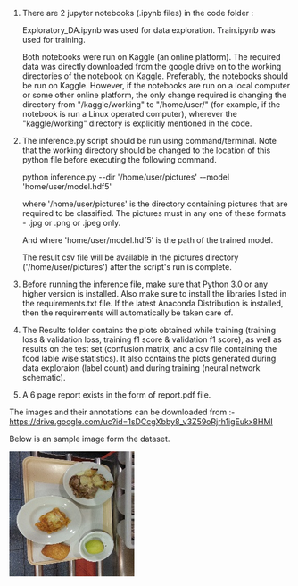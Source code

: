 1. There are 2 jupyter notebooks (.ipynb files) in the code folder :

	Exploratory_DA.ipynb was used for data exploration.
   	Train.ipynb was used for training.
   
   Both notebooks were run on Kaggle (an online platform). The required data was directly downloaded from the google drive on to the
   working directories of the notebook on Kaggle. Preferably, the notebooks should be run on Kaggle. However, if the notebooks are run
   on a local computer or some other online platform, the only change required is changing the directory from "/kaggle/working" to 
   "/home/user/" (for example, if the notebook is run a Linux operated computer), wherever the "kaggle/working" directory is explicitly 
   mentioned in the code.
   

2. The inference.py script should be run using command/terminal. Note that the working directory should be changed to the location of this
   python file before executing the following command.

	python inference.py --dir '/home/user/pictures' --model 'home/user/model.hdf5'

   where '/home/user/pictures' is the directory containing pictures that are required to be classified. The pictures must in any one of these
   formats - .jpg or .png or .jpeg only.
   
   And where 'home/user/model.hdf5' is the path of the trained model.

   The result csv file will be available in the pictures directory ('/home/user/pictures') after the script's run is complete.

3. Before running the inference file, make sure that Python 3.0 or any higher version is installed. Also make sure to install the libraries
   listed in the requirements.txt file. If the latest Anaconda Distribution is installed, then the requirements will automatically be taken 
   care of.

4. The Results folder contains the plots obtained while training (training loss & validation loss, training f1 score & validation f1 score), 	as well as results on the test set (confusion matrix, and a csv file containing the food lable wise statistics). It also contains the
   plots generated during data exploraion (label count) and during training (neural network schematic).  

5. A 6 page report exists in the form of report.pdf file.

The images and their annotations can be downloaded from :- https://drive.google.com/uc?id=1sDCcgXbby8_v3Z59oRjrh1igEukx8HMI

Below is an sample image form the dataset.

![Sample image](https://github.com/drishtadyumna/Multi-label-food-classification-with-CNNs/blob/master/20151204_114821_3.jpg)

	
